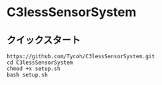 # C3lessSensorSystem

## クイックスタート

```
https://github.com/Tycoh/C3lessSensorSystem.git
cd C3lessSensorSystem
chmod +x setup.sh
bash setup.sh
```

